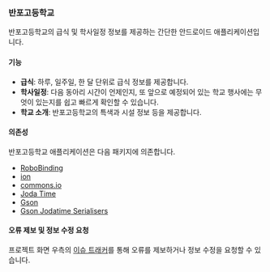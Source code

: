 ### 반포고등학교

반포고등학교의 급식 및 학사일정 정보를 제공하는 간단한 안드로이드 애플리케이션입니다.

#### 기능

* **급식**: 하루, 일주일, 한 달 단위로 급식 정보를 제공합니다.
* **학사일정**: 다음 동아리 시간이 언제인지, 또 앞으로 예정되어 있는 학교 행사에는 무엇이 있는지를 쉽고 빠르게 확인할 수 있습니다.
* **학교 소개**: 반포고등학교의 특색과 시설 정보 등을 제공합니다.

#### 의존성

반포고등학교 애플리케이션은 다음 패키지에 의존합니다.

* [RoboBinding](https://github.com/RoboBinding/RoboBinding)
* [ion](https://github.com/koush/ion)
* [commons.io](http://commons.apache.org/proper/commons-io/)
* [Joda Time](http://www.joda.org/joda-time/)
* [Gson](https://code.google.com/p/google-gson/)
* [Gson Jodatime Serialisers](https://github.com/gkopff/gson-jodatime-serialisers)

#### 오류 제보 및 정보 수정 요청

프로젝트 화면 우측의 [이슈 트래커](https://github.com/raon0211/Banpo/issues)를 통해 오류를 제보하거나 정보 수정을 요청할 수 있습니다.